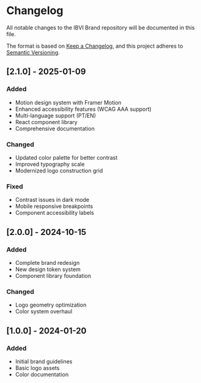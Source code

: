 # Changelog

All notable changes to the IBVI Brand repository will be documented in this file.

The format is based on [Keep a Changelog](https://keepachangelog.com/en/1.0.0/),
and this project adheres to [Semantic Versioning](https://semver.org/spec/v2.0.0.html).

## [2.1.0] - 2025-01-09

### Added
- Motion design system with Framer Motion
- Enhanced accessibility features (WCAG AAA support)
- Multi-language support (PT/EN)
- React component library
- Comprehensive documentation

### Changed
- Updated color palette for better contrast
- Improved typography scale
- Modernized logo construction grid

### Fixed
- Contrast issues in dark mode
- Mobile responsive breakpoints
- Component accessibility labels

## [2.0.0] - 2024-10-15

### Added
- Complete brand redesign
- New design token system
- Component library foundation

### Changed
- Logo geometry optimization
- Color system overhaul

## [1.0.0] - 2024-01-20

### Added
- Initial brand guidelines
- Basic logo assets
- Color documentation